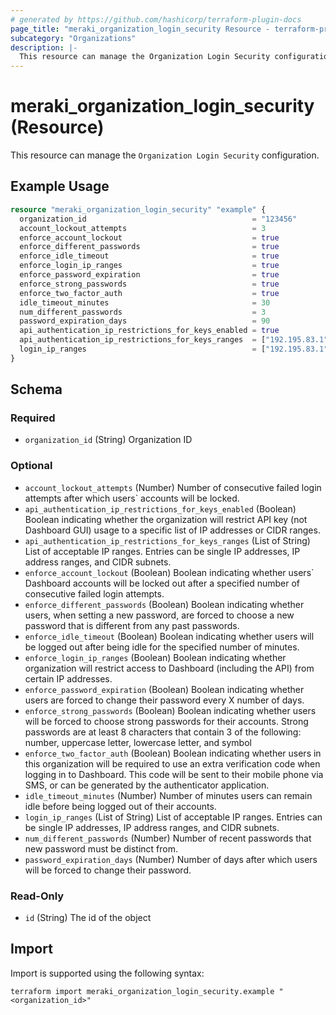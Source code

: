 ```yaml
---
# generated by https://github.com/hashicorp/terraform-plugin-docs
page_title: "meraki_organization_login_security Resource - terraform-provider-meraki"
subcategory: "Organizations"
description: |-
  This resource can manage the Organization Login Security configuration.
---
```


# meraki_organization_login_security (Resource)

This resource can manage the `Organization Login Security` configuration.

## Example Usage

```terraform
resource "meraki_organization_login_security" "example" {
  organization_id                                     = "123456"
  account_lockout_attempts                            = 3
  enforce_account_lockout                             = true
  enforce_different_passwords                         = true
  enforce_idle_timeout                                = true
  enforce_login_ip_ranges                             = true
  enforce_password_expiration                         = true
  enforce_strong_passwords                            = true
  enforce_two_factor_auth                             = true
  idle_timeout_minutes                                = 30
  num_different_passwords                             = 3
  password_expiration_days                            = 90
  api_authentication_ip_restrictions_for_keys_enabled = true
  api_authentication_ip_restrictions_for_keys_ranges  = ["192.195.83.1"]
  login_ip_ranges                                     = ["192.195.83.1"]
}
```

<!-- schema generated by tfplugindocs -->
## Schema

### Required

- `organization_id` (String) Organization ID

### Optional

- `account_lockout_attempts` (Number) Number of consecutive failed login attempts after which users` accounts will be locked.
- `api_authentication_ip_restrictions_for_keys_enabled` (Boolean) Boolean indicating whether the organization will restrict API key (not Dashboard GUI) usage to a specific list of IP addresses or CIDR ranges.
- `api_authentication_ip_restrictions_for_keys_ranges` (List of String) List of acceptable IP ranges. Entries can be single IP addresses, IP address ranges, and CIDR subnets.
- `enforce_account_lockout` (Boolean) Boolean indicating whether users` Dashboard accounts will be locked out after a specified number of consecutive failed login attempts.
- `enforce_different_passwords` (Boolean) Boolean indicating whether users, when setting a new password, are forced to choose a new password that is different from any past passwords.
- `enforce_idle_timeout` (Boolean) Boolean indicating whether users will be logged out after being idle for the specified number of minutes.
- `enforce_login_ip_ranges` (Boolean) Boolean indicating whether organization will restrict access to Dashboard (including the API) from certain IP addresses.
- `enforce_password_expiration` (Boolean) Boolean indicating whether users are forced to change their password every X number of days.
- `enforce_strong_passwords` (Boolean) Boolean indicating whether users will be forced to choose strong passwords for their accounts. Strong passwords are at least 8 characters that contain 3 of the following: number, uppercase letter, lowercase letter, and symbol
- `enforce_two_factor_auth` (Boolean) Boolean indicating whether users in this organization will be required to use an extra verification code when logging in to Dashboard. This code will be sent to their mobile phone via SMS, or can be generated by the authenticator application.
- `idle_timeout_minutes` (Number) Number of minutes users can remain idle before being logged out of their accounts.
- `login_ip_ranges` (List of String) List of acceptable IP ranges. Entries can be single IP addresses, IP address ranges, and CIDR subnets.
- `num_different_passwords` (Number) Number of recent passwords that new password must be distinct from.
- `password_expiration_days` (Number) Number of days after which users will be forced to change their password.

### Read-Only

- `id` (String) The id of the object

## Import

Import is supported using the following syntax:

```shell
terraform import meraki_organization_login_security.example "<organization_id>"
```
